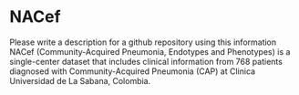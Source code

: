 # NACef
Please write a description for a github repository using this information NACef (Community-Acquired Pneumonia, Endotypes and Phenotypes) is a single-center dataset that includes clinical information from 768 patients diagnosed with Community-Acquired Pneumonia (CAP) at Clinica Universidad de La Sabana, Colombia.
